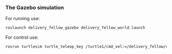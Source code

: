### The Gazebo simulation

For running use:
```bash
roslaunch delivery_fellow_gazebo delivery_fellow_world.launch
```
For control use:
```bash
rosrun turtlesim turtle_teleop_key /turtle1/cmd_vel:=/delivery_fellow/cmd_vel
```
